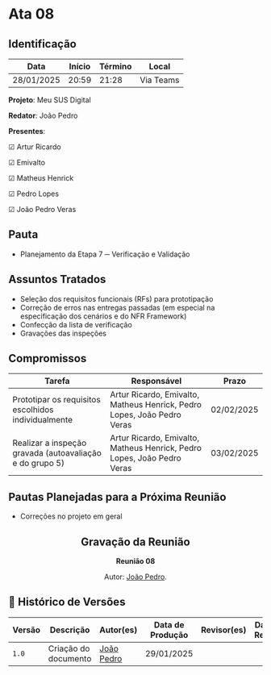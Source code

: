 # Ata 08

## Identificação

| Data | Início | Término | Local |
|----------|-------|-------|-----------|
| 28/01/2025 | 20:59 | 21:28 | Via Teams |

**Projeto**: Meu SUS Digital

**Redator**: João Pedro

**Presentes**:

☑ Artur Ricardo

☑ Emivalto

☑ Matheus Henrick

☑ Pedro Lopes

☑ João Pedro Veras

## Pauta

- Planejamento da Etapa 7 ─ Verificação e Validação

## Assuntos Tratados

- Seleção dos requisitos funcionais (RFs) para prototipação
- Correção de erros nas entregas passadas (em especial na especificação dos cenários e do NFR Framework)
- Confecção da lista de verificação
- Gravações das inspeções

## Compromissos

| Tarefa | Responsável | Prazo |
|--------|-------------|-------|
| Prototipar os requisitos escolhidos individualmente | Artur Ricardo, Emivalto, Matheus Henrick, Pedro Lopes, João Pedro Veras | 02/02/2025 |
| Realizar a inspeção gravada (autoavaliação e do grupo 5) | Artur Ricardo, Emivalto, Matheus Henrick, Pedro Lopes, João Pedro Veras | 03/02/2025 |

## Pautas Planejadas para a Próxima Reunião

- Correções no projeto em geral

<center>

## Gravação da Reunião



</center>

<div align="center">
    <p><strong>Reunião 08<em></em></strong></p>
    <p>Autor: <a href="https://github.com/JoosPerro">João Pedro</a>.</p>
</div>

## 📑 Histórico de Versões

| Versão | Descrição | Autor(es) | Data de Produção | Revisor(es) | Data de Revisão |
|--------|-----------|-------|------|---------|-----------------|
|  `1.0` | Criação do documento | [João Pedro](https://github.com/JoosPerro) | 29/01/2025 |  |  |
